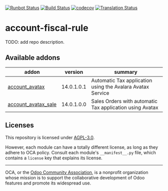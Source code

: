 [![Runbot Status](https://runbot.odoo-community.org/runbot/badge/flat/93/14.0.svg)](https://runbot.odoo-community.org/runbot/repo/github-com-oca-account-fiscal-rule-93)
[![Build Status](https://travis-ci.com/OCA/account-fiscal-rule.svg?branch=14.0)](https://travis-ci.com/OCA/account-fiscal-rule)
[![codecov](https://codecov.io/gh/OCA/account-fiscal-rule/branch/14.0/graph/badge.svg)](https://codecov.io/gh/OCA/account-fiscal-rule)
[![Translation Status](https://translation.odoo-community.org/widgets/account-fiscal-rule-14-0/-/svg-badge.svg)](https://translation.odoo-community.org/engage/account-fiscal-rule-14-0/?utm_source=widget)

<!-- /!\ do not modify above this line -->

# account-fiscal-rule

TODO: add repo description.

<!-- /!\ do not modify below this line -->

<!-- prettier-ignore-start -->

[//]: # (addons)

Available addons
----------------
addon | version | summary
--- | --- | ---
[account_avatax](account_avatax/) | 14.0.1.0.1 | Automatic Tax application using the Avalara Avatax Service
[account_avatax_sale](account_avatax_sale/) | 14.0.1.0.0 | Sales Orders with automatic Tax application using Avatax

[//]: # (end addons)

<!-- prettier-ignore-end -->

## Licenses

This repository is licensed under [AGPL-3.0](LICENSE).

However, each module can have a totally different license, as long as they adhere to OCA
policy. Consult each module's `__manifest__.py` file, which contains a `license` key
that explains its license.

----

OCA, or the [Odoo Community Association](http://odoo-community.org/), is a nonprofit
organization whose mission is to support the collaborative development of Odoo features
and promote its widespread use.
